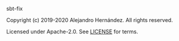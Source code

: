 [comment]: <> (Don't edit this file!)
[comment]: <> (It is automatically updated after every release of https://github.com/alejandrohdezma/defaults)
[comment]: <> (If you want to suggest change, please open a PR or issue in that repository)

sbt-fix

Copyright (c) 2019-2020 Alejandro Hernández. All rights reserved.

Licensed under Apache-2.0. See [LICENSE](LICENSE.md) for terms.